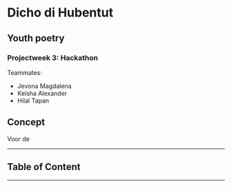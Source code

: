 # Dicho di Hubentut
## Youth poetry

### Projectweek 3: Hackathon 
Teammates:
- Jevona Magdalena
- Keïsha Alexander
- Hilal Tapan 

## Concept
Voor de 

---
## Table of Content



---